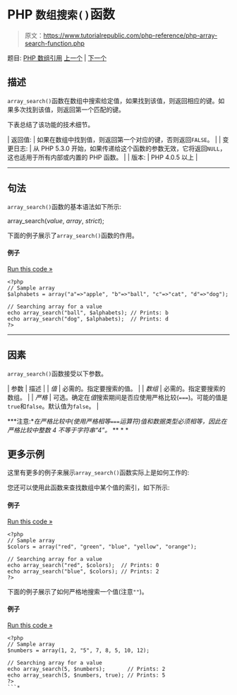 # PHP `数组搜索()`函数

> 原文：<https://www.tutorialrepublic.com/php-reference/php-array-search-function.php>

题目: [PHP 数组引用](php-array-functions.php) [上一个](php-array-reverse-function.php) | [下一个](php-array-shift-function.php)

## 描述

`array_search()`函数在数组中搜索给定值，如果找到该值，则返回相应的键。如果多次找到该值，则返回第一个匹配的键。

下表总结了该功能的技术细节。

| 返回值: | 如果在数组中找到值，则返回第一个对应的键，否则返回`FALSE`。 |
| 变更日志: | 从 PHP 5.3.0 开始，如果传递给这个函数的参数无效，它将返回`NULL`，这也适用于所有内部或内置的 PHP 函数。 |
| 版本: | PHP 4.0.5 以上 |

* * *

## 句法

`array_search()`函数的基本语法如下所示:

array_search(*value*, *array*, *strict*);

下面的例子展示了`array_search()`函数的作用。

#### 例子

[Run this code »](../codelab.php?topic=php&file=search-an-array-for-a-value "Run this code to view the output")

```
<?php
// Sample array
$alphabets = array("a"=>"apple", "b"=>"ball", "c"=>"cat", "d"=>"dog");

// Searching array for a value
echo array_search("ball", $alphabets); // Prints: b
echo array_search("dog", $alphabets);  // Prints: d
?>
```

* * *

## 因素

`array_search()`函数接受以下参数。

| 参数 | 描述 |
| *值* | 必需的。指定要搜索的值。 |
| *数组* | 必需的。指定要搜索的数组。 |
| *严格* | 可选。确定在*值*搜索期间是否应使用严格比较(`===`)。可能的值是`true`和`false`。默认值为`false`。 |

 ***注意:**在严格比较中(使用严格相等`===`运算符)值和数据类型必须相等，因此在严格比较中整数 4 不等于字符串“4”。*  ** * *

## 更多示例

这里有更多的例子来展示`array_search()`函数实际上是如何工作的:

您还可以使用此函数来查找数组中某个值的索引，如下所示:

#### 例子

[Run this code »](../codelab.php?topic=php&file=find-the-index-of-a-value-in-an-array "Run this code to view the output")

```
<?php
// Sample array
$colors = array("red", "green", "blue", "yellow", "orange");

// Searching array for a value
echo array_search("red", $colors);  // Prints: 0
echo array_search("blue", $colors); // Prints: 2
?>
```

下面的例子展示了如何严格地搜索一个值(注意`""`)。

#### 例子

[Run this code »](../codelab.php?topic=php&file=strict-search-a-value-in-an-array "Run this code to view the output")

```
<?php
// Sample array
$numbers = array(1, 2, "5", 7, 8, 5, 10, 12);

// Searching array for a value
echo array_search(5, $numbers);       // Prints: 2
echo array_search(5, $numbers, true); // Prints: 5
?>
```*